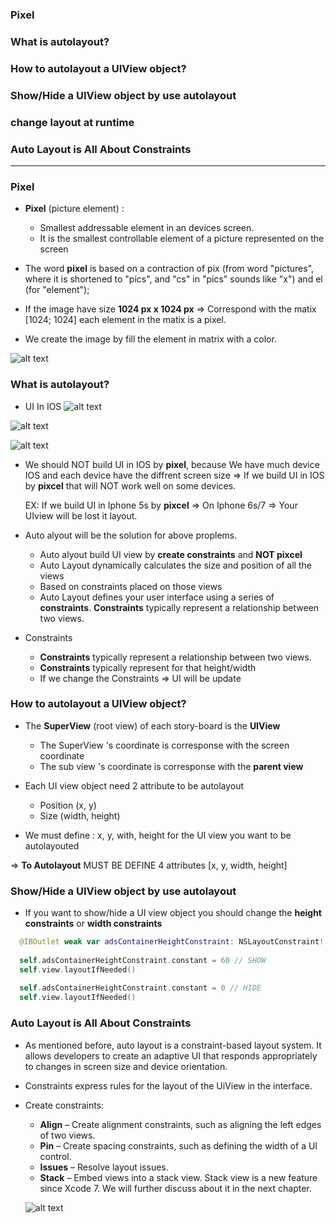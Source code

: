 ### Pixel
### What is autolayout?
### How to autolayout a UIView object?
### Show/Hide a UIView object by use autolayout
### change layout at runtime
### Auto Layout is All About Constraints

--------------------------------------------------------


### Pixel

  - **Pixel** (picture element) : 
    - Smallest addressable element in an devices screen.
    - It is the smallest controllable element of a picture represented on the screen
    
  - The word **pixel** is based on a contraction of pix (from word "pictures", where it is shortened to "pics", and "cs" in "pics" sounds like "x") and el (for "element");
  
  - If the image have size **1024 px x 1024 px** => Correspond with the matix [1024; 1024] each element in the matix is a pixel.
  - We create the image by fill the element in matrix with a color.
  
  
![alt text](https://github.com/leminhtuan2015/Today-I-learned/blob/master/images/pixel_alignment_2x.png?raw=true")
  
  
### What is autolayout?
  - UI In IOS
![alt text](https://github.com/leminhtuan2015/Today-I-learned/blob/master/images/coordinate_differences_2x.png?raw=true")

![alt text](https://github.com/leminhtuan2015/Today-I-learned/blob/master/images/flipped_coordinates-1_2x.png?raw=true")

![alt text](https://github.com/leminhtuan2015/Today-I-learned/blob/master/images/flipped_coordinates-2_2x.png?raw=true")

 - We should NOT build UI in IOS by **pixel**, because We have much device IOS and each device have the diffrent screen size
   => If we build UI in IOS by **pixcel** that will NOT work well on some devices.
   
   EX: If we build UI in Iphone 5s by **pixcel** => On Iphone 6s/7 => Your UIview will be lost it layout.
   
 - Auto alyout will be the solution for above proplems.
   - Auto alyout build UI view by **create constraints** and **NOT pixcel**
   - Auto Layout dynamically calculates the size and position of all the views
   - Based on constraints placed on those views
   - Auto Layout defines your user interface using a series of **constraints**. **Constraints** typically represent a relationship between two views.
   
 - Constraints
   - **Constraints** typically represent a relationship between two views.
   - **Constraints** typically represent for that height/width
   - If we change the Constraints => UI will be update

### How to autolayout a UIView object?
  - The  **SuperView** (root view) of each story-board is the **UIView** 
    - The SuperView 's coordinate is corresponse with the screen coordinate
    - The sub view 's coordinate is corresponse with the **parent view**

  - Each UI view object need 2 attribute to be autolayout
    - Position (x, y)
    - Size (width, height)
  - We must define : x, y, with, height for the UI view you want to be autolayouted
  
  => **To Autolayout** MUST BE DEFINE 4 attributes [x, y, width, height]
 
### Show/Hide a UIView object by use autolayout
  - If you want to show/hide a UI view object you should change the **height constraints** or **width constraints**
  
```swift
  @IBOutlet weak var adsContainerHeightConstraint: NSLayoutConstraint!
  
  self.adsContainerHeightConstraint.constant = 60 // SHOW
  self.view.layoutIfNeeded()
  
  self.adsContainerHeightConstraint.constant = 0 // HIDE
  self.view.layoutIfNeeded()
```

### Auto Layout is All About Constraints
  - As mentioned before, auto layout is a constraint-based layout system. It allows developers to create an adaptive UI that responds appropriately to changes in screen size and device orientation.
  - Constraints express rules for the layout of the UiView in the interface.
  
  - Create constraints: 
    - **Align** – Create alignment constraints, such as aligning the left edges of two views.
    - **Pin** – Create spacing constraints, such as defining the width of a UI control.
    - **Issues** – Resolve layout issues.
    - **Stack** – Embed views into a stack view. Stack view is a new feature since Xcode 7. We will further discuss about it in the next chapter.
    
    ![alt text](https://github.com/leminhtuan2015/Today-I-learned/blob/master/images/auto-layout-4.png?raw=true")
    
